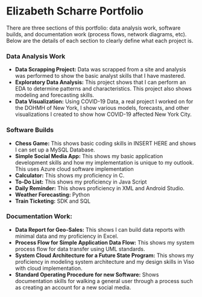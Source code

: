 # Elizabeth Scharre Portfolio
There are three sections of this portfolio: data analysis work, software builds, and documentation work (process flows, network diagrams, etc). Below are the details of each section to clearly define what each project is.

### Data Analysis Work
+ **Data Scrapping Project:** Data was scrapped from a site and analysis was performed to show the basic analyst skills that I have mastered. 
+ **Exploratory Data Analysis:** This project shows that I can perform an EDA to determine patterns and characteristics. This project also shows modeling and forecasting skills.
+ **Data Visualization:** Using COVID-19 Data, a real project I worked on for the DOHMH of New York, I show various models, forecasts, and other visualizations I created to show how COVID-19 affected New York City.

### Software Builds
+ **Chess Game:** This shows basic coding skills in INSERT HERE and shows I can set up a MySQL Database.
+ **Simple Social Media App:** This shows my basic application development skills and how my implementation is unique to my outlook. This uses Azure cloud software implementation
+ **Calculator:** This shows my proficiency in C.
+ **To-Do List:** This shows my proficiency in Java Script
+ **Daily Reminder:** This shows proficiency in XML and Android Studio.
+ **Weather Forecasting:** Python
+ **Train Ticketing:** SDK and SQL

### Documentation Work:
+ **Data Report for Geo-Sales:** This shows I can build data reports with minimal data and my proficiency in Excel.
+ **Process Flow for Simple Application Data Flow:** This shows my system process flow for data transfer using UML standards.
+ **System Cloud Architecture for a Future State Program:**  This shows my proficiency in modeling system architecture and my design skills in Viso with cloud implementation.
+ **Standard Operating Procedure for new Software:** Shows documentation skills for walking a general user through a process such as creating an account for a new social media. 

      
